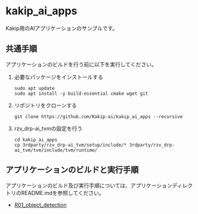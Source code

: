 # kakip_ai_apps

Kakip用のAIアプリケーションのサンプルです。

## 共通手順

アプリケーションのビルドを行う前に以下を実行してください。

1. 必要なパッケージをインストールする

    ```
    sudo apt update
    sudo apt install -y build-essential cmake wget git
    ```

2. リポジトリをクローンする

    ```
    git clone https://github.com/Kakip-ai/kakip_ai_apps --recursive
    ```

3. rzv_drp-ai_tvmの設定を行う

    ```
    cd kakip_ai_apps
    cp 3rdparty/rzv_drp-ai_tvm/setup/include/* 3rdparty/rzv_drp-ai_tvm/tvm/include/tvm/runtime/
    ```

## アプリケーションのビルドと実行手順

アプリケーションのビルド及び実行手順については、アプリケーションディレクトリのREADME.mdを参照してください。

- [R01_object_detection](./R01_object_detection/README.md)